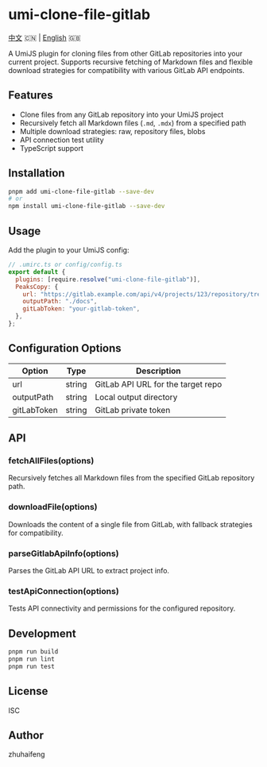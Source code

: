 # umi-clone-file-gitlab

[中文](./README.zh.md) 🇨🇳 | [English](./README.md) 🇬🇧

A UmiJS plugin for cloning files from other GitLab repositories into your current project. Supports recursive fetching of Markdown files and flexible download strategies for compatibility with various GitLab API endpoints.

## Features

- Clone files from any GitLab repository into your UmiJS project
- Recursively fetch all Markdown files (`.md`, `.mdx`) from a specified path
- Multiple download strategies: raw, repository files, blobs
- API connection test utility
- TypeScript support

## Installation

```bash
pnpm add umi-clone-file-gitlab --save-dev
# or
npm install umi-clone-file-gitlab --save-dev
```

## Usage

Add the plugin to your UmiJS config:

```js
// .umirc.ts or config/config.ts
export default {
  plugins: [require.resolve("umi-clone-file-gitlab")],
  PeaksCopy: {
    url: "https://gitlab.example.com/api/v4/projects/123/repository/tree?path=docs&ref=main",
    outputPath: "./docs",
    gitLabToken: "your-gitlab-token",
  },
};
```

## Configuration Options

| Option      | Type   | Description                        |
| ----------- | ------ | ---------------------------------- |
| url         | string | GitLab API URL for the target repo |
| outputPath  | string | Local output directory             |
| gitLabToken | string | GitLab private token               |

## API

### fetchAllFiles(options)

Recursively fetches all Markdown files from the specified GitLab repository path.

### downloadFile(options)

Downloads the content of a single file from GitLab, with fallback strategies for compatibility.

### parseGitlabApiInfo(options)

Parses the GitLab API URL to extract project info.

### testApiConnection(options)

Tests API connectivity and permissions for the configured repository.

## Development

```bash
pnpm run build
pnpm run lint
pnpm run test
```

## License

ISC

## Author

zhuhaifeng
